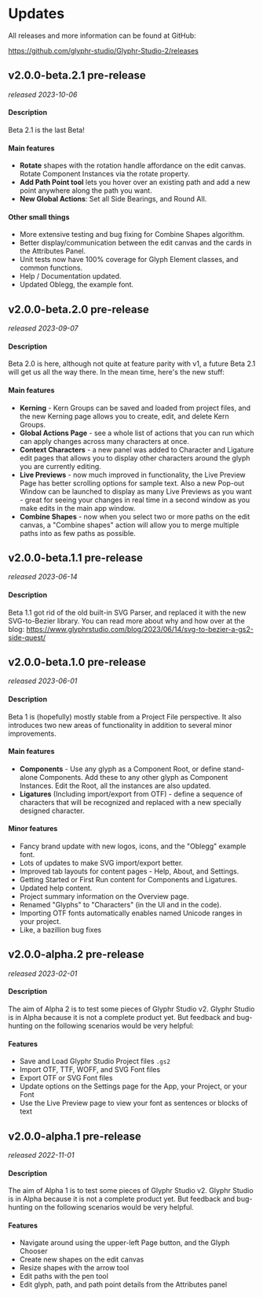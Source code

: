 # Updates

All releases and more information can be found at GitHub:

https://github.com/glyphr-studio/Glyphr-Studio-2/releases


## v2.0.0-beta.2.1 <badge type="info">pre-release</badge>
*released 2023-10-06*
#### Description
Beta 2.1 is the last Beta!

#### Main features
 - **Rotate** shapes with the rotation handle affordance on the edit canvas. Rotate Component Instances via the rotate property.
 - **Add Path Point tool** lets you hover over an existing path and add a new point anywhere along the path you want.
 - **New Global Actions**: Set all Side Bearings, and Round All.

#### Other small things
 - More extensive testing and bug fixing for Combine Shapes algorithm.
 - Better display/communication between the edit canvas and the cards in the Attributes Panel.
 - Unit tests now have 100% coverage for Glyph Element classes, and common functions.
 - Help / Documentation updated.
 - Updated Oblegg, the example font.


## v2.0.0-beta.2.0 <badge type="info">pre-release</badge>
*released 2023-09-07*
#### Description
Beta 2.0 is here, although not quite at feature parity with v1, a future
Beta 2.1 will get us all the way there. In the mean time, here's the new stuff:

#### Main features
 - **Kerning** - Kern Groups can be saved and loaded from project files, and the new Kerning page allows you to create, edit, and delete Kern Groups.
 - **Global Actions Page** - see a whole list of actions that you can run which can apply changes across many characters at once.
 - **Context Characters** - a new panel was added to Character and Ligature edit pages that allows you to display other characters around the glyph you are currently editing.
 - **Live Previews** - now much improved in functionality, the Live Preview Page has better scrolling options for sample text. Also a new Pop-out Window can be launched to display as many Live Previews as you want - great for seeing your changes in real time in a second window as you make edits in the main app window.
 - **Combine Shapes** - now when you select two or more paths on the edit canvas, a "Combine shapes" action will allow you to merge multiple paths into as few paths as possible.



## v2.0.0-beta.1.1 <badge type="info">pre-release</badge>
*released 2023-06-14*
#### Description
Beta 1.1 got rid of the old built-in SVG Parser, and replaced it with 
the new SVG-to-Bezier library. You can read more about why and how over 
at the blog: 
https://www.glyphrstudio.com/blog/2023/06/14/svg-to-bezier-a-gs2-side-quest/


## v2.0.0-beta.1.0 <badge type="info">pre-release</badge>
*released 2023-06-01*
#### Description
Beta 1 is (hopefully) mostly stable from a Project File perspective. 
It also introduces two new areas of functionality in addition to several minor improvements.

#### Main features
 - **Components** - Use any glyph as a Component Root, or define stand-alone Components. Add these to any other glyph as Component Instances. Edit the Root, all the instances are also updated.
 - **Ligatures** (Including import/export from OTF) - define a sequence of characters that will be recognized and replaced with a new specially designed character.

#### Minor features
 - Fancy brand update with new logos, icons, and the "Oblegg" example font.
 - Lots of updates to make SVG import/export better.
 - Improved tab layouts for content pages - Help, About, and Settings.
 - Getting Started or First Run content for Components and Ligatures.
 - Updated help content.
 - Project summary information on the Overview page.
 - Renamed "Glyphs" to "Characters" (in the UI and in the code).
 - Importing OTF fonts automatically enables named Unicode ranges in your project.
 - Like, a bazillion bug fixes



## v2.0.0-alpha.2 <badge type="info">pre-release</badge>
*released 2023-02-01*

#### Description
The aim of Alpha 2 is to test some pieces of Glyphr Studio v2. 
Glyphr Studio is in Alpha because it is not a complete product yet.
But feedback and bug-hunting on the following scenarios would be very 
helpful:

#### Features
 - Save and Load Glyphr Studio Project files `.gs2`
 - Import OTF, TTF, WOFF, and SVG Font files
 - Export OTF or SVG Font files
 - Update options on the Settings page for the App, your Project, or your Font
 - Use the Live Preview page to view your font as sentences or blocks of text


## v2.0.0-alpha.1 <badge type="info">pre-release</badge>
*released 2022-11-01*

#### Description
The aim of Alpha 1 is to test some pieces of Glyphr Studio v2. 
Glyphr Studio is in Alpha because it is not a complete product yet.
But feedback and bug-hunting on the following scenarios would be very 
helpful.

#### Features
 - Navigate around using the upper-left Page button, and the Glyph Chooser
 - Create new shapes on the edit canvas
 - Resize shapes with the arrow tool
 - Edit paths with the pen tool
 - Edit glyph, path, and path point details from the Attributes panel
